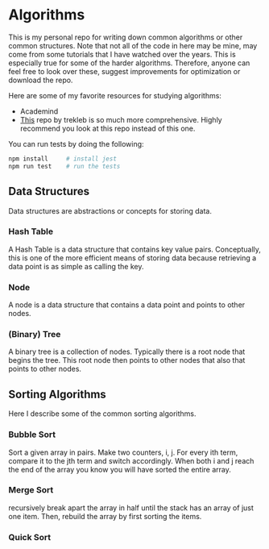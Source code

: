 # Algorithms

This is my personal repo for writing down common algorithms or other common structures. Note that not all of the code in here may be mine, may come from some tutorials that I have watched over the years. This is especially true for some of the harder algorithms. Therefore, anyone can feel free to look over these, suggest improvements for optimization or download the repo. 

Here are some of my favorite resources for studying algorithms: 

* Academind
* [This](https://github.com/trekhleb/javascript-algorithms) repo by trekleb is so much more comprehensive. Highly recommend you look at this repo instead of this one.

You can run tests by doing the following:

```sh
npm install     # install jest
npm run test    # run the tests
```


## Data Structures
Data structures are abstractions or concepts for storing data. 

### Hash Table
A Hash Table is a data structure that contains key value pairs. Conceptually, this is one of the more efficient means of storing data because retrieving a data point is as simple as calling the key. 

### Node
A node is a data structure that contains a data point and points to other nodes. 

### (Binary) Tree
A binary tree is a collection of nodes. Typically there is a root node that begins the tree. This root node then points to other nodes that also that points to other nodes.

## Sorting Algorithms
Here I describe some of the common sorting algorithms.

### Bubble Sort
Sort a given array in pairs. Make two counters, i, j. For every ith term, compare it to the jth term and switch accordingly. When both i and j reach the end of the array you know you will have sorted the entire array.

### Merge Sort
recursively break apart the array in half until the stack has an array of just one item. Then, rebuild the array by first sorting the items.

### Quick Sort




